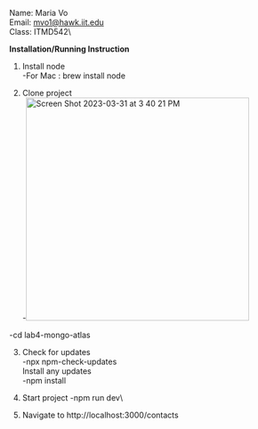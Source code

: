 Name: Maria Vo\
Email: mvo1@hawk.iit.edu\
Class: ITMD542\

**Installation/Running Instruction**
1. Install node\
  -For Mac : brew install node

2. Clone project\
  -<img width="401" alt="Screen Shot 2023-03-31 at 3 40 21 PM" src="https://user-images.githubusercontent.com/38661852/229225363-059b9cc5-8e35-4380-ab68-8fb801ad3ed2.png">
  
  -cd lab4-mongo-atlas
  
3. Check for updates\
  -npx npm-check-updates\
    Install any updates\
    -npm install

4. Start project
  -npm run dev\
  
5. Navigate to http://localhost:3000/contacts
